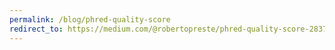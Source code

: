 ```yaml
---
permalink: /blog/phred-quality-score
redirect_to: https://medium.com/@robertopreste/phred-quality-score-2837415f0af
---
```

